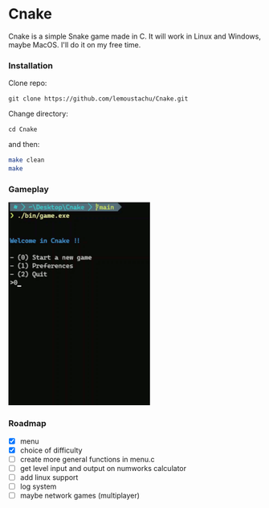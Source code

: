 # Cnake
Cnake is a simple Snake game made in C. It will work in Linux and Windows, maybe MacOS. I'll do it on my free time.

### Installation

Clone repo:
```shell
git clone https://github.com/lemoustachu/Cnake.git
```

Change directory:
```shell
cd Cnake
```

and then:
```bash
make clean
make
```

### Gameplay

<img src="assets/gameplay.gif" alt="gameplay" width="282"/> 

### Roadmap

- [x] menu
- [x] choice of difficulty
- [ ] create more general functions in menu.c
- [ ] get level input and output on numworks calculator
- [ ] add linux support
- [ ] log system
- [ ] maybe network games (multiplayer)
